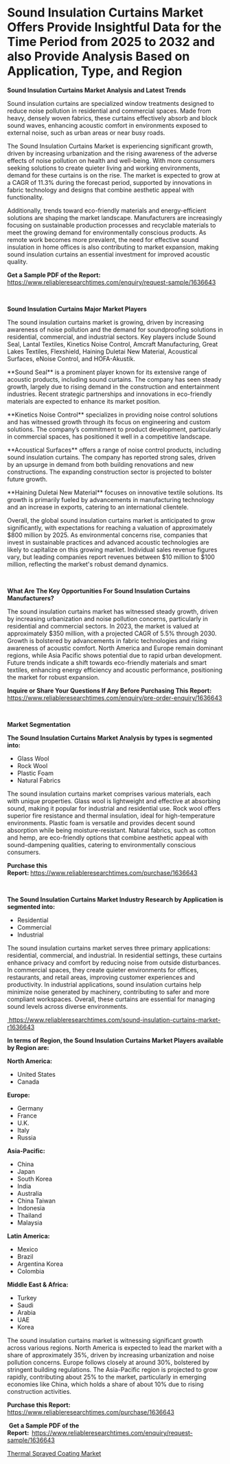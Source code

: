 <p><h1>Sound Insulation Curtains Market Offers Provide Insightful Data for the Time Period from 2025 to 2032 and also Provide Analysis Based on Application, Type, and Region</h1></p><p><strong>Sound Insulation Curtains Market Analysis and Latest Trends</strong></p>
<p><p>Sound insulation curtains are specialized window treatments designed to reduce noise pollution in residential and commercial spaces. Made from heavy, densely woven fabrics, these curtains effectively absorb and block sound waves, enhancing acoustic comfort in environments exposed to external noise, such as urban areas or near busy roads.</p><p>The Sound Insulation Curtains Market is experiencing significant growth, driven by increasing urbanization and the rising awareness of the adverse effects of noise pollution on health and well-being. With more consumers seeking solutions to create quieter living and working environments, demand for these curtains is on the rise. The market is expected to grow at a CAGR of 11.3% during the forecast period, supported by innovations in fabric technology and designs that combine aesthetic appeal with functionality.</p><p>Additionally, trends toward eco-friendly materials and energy-efficient solutions are shaping the market landscape. Manufacturers are increasingly focusing on sustainable production processes and recyclable materials to meet the growing demand for environmentally conscious products. As remote work becomes more prevalent, the need for effective sound insulation in home offices is also contributing to market expansion, making sound insulation curtains an essential investment for improved acoustic quality.</p></p>
<p><strong>Get a Sample PDF of the Report:&nbsp;</strong> <a href="https://www.reliableresearchtimes.com/enquiry/request-sample/1636643?utm_campaign=2244&utm_medium=2&utm_source=Github&utm_content=ia&utm_term=31032025&utm_id=sound-insulation-curtains">https://www.reliableresearchtimes.com/enquiry/request-sample/1636643</a></p>
<p>&nbsp;</p>
<p><strong>Sound Insulation Curtains Major Market Players</strong></p>
<p><p>The sound insulation curtains market is growing, driven by increasing awareness of noise pollution and the demand for soundproofing solutions in residential, commercial, and industrial sectors. Key players include Sound Seal, Lantal Textiles, Kinetics Noise Control, Amcraft Manufacturing, Great Lakes Textiles, Flexshield, Haining Duletai New Material, Acoustical Surfaces, eNoise Control, and HOFA-Akustik.</p><p>**Sound Seal** is a prominent player known for its extensive range of acoustic products, including sound curtains. The company has seen steady growth, largely due to rising demand in the construction and entertainment industries. Recent strategic partnerships and innovations in eco-friendly materials are expected to enhance its market position.</p><p>**Kinetics Noise Control** specializes in providing noise control solutions and has witnessed growth through its focus on engineering and custom solutions. The company’s commitment to product development, particularly in commercial spaces, has positioned it well in a competitive landscape.</p><p>**Acoustical Surfaces** offers a range of noise control products, including sound insulation curtains. The company has reported strong sales, driven by an upsurge in demand from both building renovations and new constructions. The expanding construction sector is projected to bolster future growth.</p><p>**Haining Duletai New Material** focuses on innovative textile solutions. Its growth is primarily fueled by advancements in manufacturing technology and an increase in exports, catering to an international clientele.</p><p>Overall, the global sound insulation curtains market is anticipated to grow significantly, with expectations for reaching a valuation of approximately $800 million by 2025. As environmental concerns rise, companies that invest in sustainable practices and advanced acoustic technologies are likely to capitalize on this growing market. Individual sales revenue figures vary, but leading companies report revenues between $10 million to $100 million, reflecting the market's robust demand dynamics.</p></p>
<p>&nbsp;</p>
<p><strong>What Are The Key Opportunities For Sound Insulation Curtains Manufacturers?</strong></p>
<p><p>The sound insulation curtains market has witnessed steady growth, driven by increasing urbanization and noise pollution concerns, particularly in residential and commercial sectors. In 2023, the market is valued at approximately $350 million, with a projected CAGR of 5.5% through 2030. Growth is bolstered by advancements in fabric technologies and rising awareness of acoustic comfort. North America and Europe remain dominant regions, while Asia Pacific shows potential due to rapid urban development. Future trends indicate a shift towards eco-friendly materials and smart textiles, enhancing energy efficiency and acoustic performance, positioning the market for robust expansion.</p></p>
<p><strong>Inquire or Share Your Questions If Any Before Purchasing This Report:</strong> <a href="https://www.reliableresearchtimes.com/enquiry/pre-order-enquiry/1636643?utm_campaign=2244&utm_medium=2&utm_source=Github&utm_content=ia&utm_term=31032025&utm_id=sound-insulation-curtains">https://www.reliableresearchtimes.com/enquiry/pre-order-enquiry/1636643</a></p>
<p>&nbsp;</p>
<p><strong>Market Segmentation</strong></p>
<p><strong>The Sound Insulation Curtains Market Analysis by types is segmented into:</strong></p>
<p><ul><li>Glass Wool</li><li>Rock Wool</li><li>Plastic Foam</li><li>Natural Fabrics</li></ul></p>
<p><p>The sound insulation curtains market comprises various materials, each with unique properties. Glass wool is lightweight and effective at absorbing sound, making it popular for industrial and residential use. Rock wool offers superior fire resistance and thermal insulation, ideal for high-temperature environments. Plastic foam is versatile and provides decent sound absorption while being moisture-resistant. Natural fabrics, such as cotton and hemp, are eco-friendly options that combine aesthetic appeal with sound-dampening qualities, catering to environmentally conscious consumers.</p></p>
<p><strong>Purchase this Report:&nbsp;</strong><a href="https://www.reliableresearchtimes.com/purchase/1636643?utm_campaign=2244&utm_medium=2&utm_source=Github&utm_content=ia&utm_term=31032025&utm_id=sound-insulation-curtains">https://www.reliableresearchtimes.com/purchase/1636643</a></p>
<p>&nbsp;</p>
<p><strong>The Sound Insulation Curtains Market Industry Research by Application is segmented into:</strong></p>
<p><ul><li>Residential</li><li>Commercial</li><li>Industrial</li></ul></p>
<p><p>The sound insulation curtains market serves three primary applications: residential, commercial, and industrial. In residential settings, these curtains enhance privacy and comfort by reducing noise from outside disturbances. In commercial spaces, they create quieter environments for offices, restaurants, and retail areas, improving customer experiences and productivity. In industrial applications, sound insulation curtains help minimize noise generated by machinery, contributing to safer and more compliant workspaces. Overall, these curtains are essential for managing sound levels across diverse environments.</p></p>
<p><a href="https://www.reliableresearchtimes.com/sound-insulation-curtains-market-r1636643?utm_campaign=2244&utm_medium=2&utm_source=Github&utm_content=ia&utm_term=31032025&utm_id=sound-insulation-curtains">&nbsp;https://www.reliableresearchtimes.com/sound-insulation-curtains-market-r1636643</a></p>
<p><strong>In terms of Region, the Sound Insulation Curtains Market Players available by Region are:</strong></p>
<p>
    <p> <strong> North America: </strong>
        <ul>
            <li>United States</li>
            <li>Canada</li>
        </ul>
        </p> 
    <p> <strong> Europe: </strong>
        <ul>
            <li>Germany</li>
            <li>France</li>
            <li>U.K.</li>
            <li>Italy</li>
            <li>Russia</li>
        </ul>
        </p> 
    <p> <strong> Asia-Pacific: </strong>
        <ul>
            <li>China</li>
            <li>Japan</li>
            <li>South Korea</li>
            <li>India</li>
            <li>Australia</li>
            <li>China Taiwan</li>
            <li>Indonesia</li>
            <li>Thailand</li>
            <li>Malaysia</li>
        </ul>
        </p> 
    <p> <strong> Latin America: </strong>
        <ul>
            <li>Mexico</li>
            <li>Brazil</li>
            <li>Argentina Korea</li>
            <li>Colombia</li>
        </ul>
        </p> 
    <p> <strong> Middle East & Africa: </strong>
        <ul>
            <li>Turkey</li>
            <li>Saudi</li>
            <li>Arabia</li>
            <li>UAE</li>
            <li>Korea</li>
        </ul>
    </p>
    </p>
<p><p>The sound insulation curtains market is witnessing significant growth across various regions. North America is expected to lead the market with a share of approximately 35%, driven by increasing urbanization and noise pollution concerns. Europe follows closely at around 30%, bolstered by stringent building regulations. The Asia-Pacific region is projected to grow rapidly, contributing about 25% to the market, particularly in emerging economies like China, which holds a share of about 10% due to rising construction activities.</p></p>
<p><strong>Purchase this Report: </strong><a href="https://www.reliableresearchtimes.com/purchase/1636643?utm_campaign=2244&utm_medium=2&utm_source=Github&utm_content=ia&utm_term=31032025&utm_id=sound-insulation-curtains">https://www.reliableresearchtimes.com/purchase/1636643</a></p>
<p>&nbsp;<strong>Get a Sample PDF of the Report:&nbsp;&nbsp;</strong><a href="https://www.reliableresearchtimes.com/enquiry/request-sample/1636643?utm_campaign=2244&utm_medium=2&utm_source=Github&utm_content=ia&utm_term=31032025&utm_id=sound-insulation-curtains">https://www.reliableresearchtimes.com/enquiry/request-sample/1636643</a></p>
<p><strong></strong></p>
<p><p><a href="https://github.com/delindacallegari68/Market-Research-Report-List-1/blob/main/thermal-sprayed-coating-market.md?utm_campaign=2244&utm_medium=2&utm_source=Github&utm_content=ia&utm_term=31032025&utm_id=sound-insulation-curtains">Thermal Sprayed Coating Market</a></p></p>